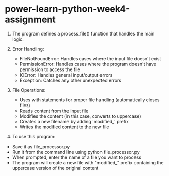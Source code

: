 # power-learn-python-week4-assignment
1. The program defines a process_file() function that handles the main logic.
  
2. Error Handling:
    <ul>
      <li>FileNotFoundError: Handles cases where the input file doesn't exist</li>
    <li>PermissionError: Handles cases where the program doesn't have permission to access the file</li>
    <li>IOError: Handles general input/output errors</li>
    <li>Exception: Catches any other unexpected errors</li>
    </ul>

3. File Operations:
   <ul>
    <li>Uses with statements for proper file handling (automatically closes files)</li>
    <li>Reads content from the input file</li>
    <li>Modifies the content (in this case, converts to uppercase)</li>
    <li>Creates a new filename by adding 'modified_' prefix</li>
    <li>Writes the modified content to the new file</li>
    </ul>

4. To use this program:
<ul>
  <li>Save it as file_processor.py</li>
  <li>Run it from the command line using python file_processor.py</li>
  <li>When prompted, enter the name of a file you want to process</li>
  <li>The program will create a new file with "modified_" prefix containing the uppercase version of the original content</li>
</ul>
